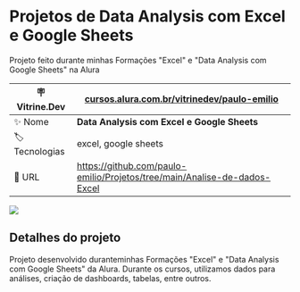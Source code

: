 # Projetos de Data Analysis com Excel e Google Sheets

Projeto feito durante minhas Formações "Excel" e "Data Analysis com Google Sheets" na Alura

| :placard: Vitrine.Dev | [cursos.alura.com.br/vitrinedev/paulo-emilio](https://cursos.alura.com.br/vitrinedev/paulo-emilio) |
| -------------  | --- |
| :sparkles: Nome        | **Data Analysis com Excel e Google Sheets**
| :label: Tecnologias | excel, google sheets
| :rocket: URL        | https://github.com/paulo-emilio/Projetos/tree/main/Analise-de-dados-Excel

<!-- Inserir imagem com a #vitrinedev ao final do link -->
![](#vitrinedev)

## Detalhes do projeto

Projeto desenvolvido duranteminhas Formações "Excel" e "Data Analysis com Google Sheets" da Alura. Durante os cursos, utilizamos dados para análises, criação de dashboards, tabelas, entre outros.
